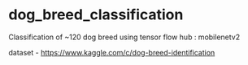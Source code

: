 # dog_breed_classification
Classification of ~120 dog breed using tensor flow hub : mobilenetv2

dataset - https://www.kaggle.com/c/dog-breed-identification

